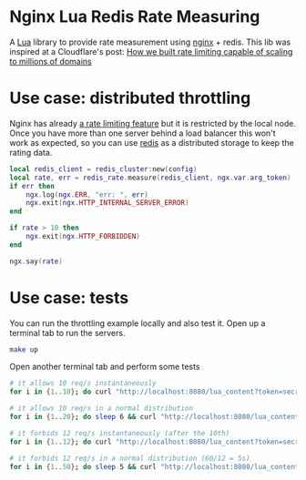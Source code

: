 # Nginx Lua Redis Rate Measuring

A [Lua](https://www.lua.org/) library to provide rate measurement using [nginx](https://nginx.org/) + redis. This lib was inspired at a Cloudflare's post: [How we built rate limiting capable of scaling to millions of domains](https://blog.cloudflare.com/counting-things-a-lot-of-different-things/)

# Use case: distributed throttling

Nginx has already [a rate limiting feature](https://www.nginx.com/blog/rate-limiting-nginx/) but it is restricted by the local node. Once you have more than one server behind a load balancer this won't work as expected, so you can use [redis](https://redis.io/) as a distributed storage to keep the rating data.

```lua
local redis_client = redis_cluster:new(config)
local rate, err = redis_rate.measure(redis_client, ngx.var.arg_token)
if err then
    ngx.log(ngx.ERR, "err: ", err)
    ngx.exit(ngx.HTTP_INTERNAL_SERVER_ERROR)
end

if rate > 10 then
    ngx.exit(ngx.HTTP_FORBIDDEN)
end

ngx.say(rate)
```

# Use case: tests

You can run the throttling example locally and also test it. Open up a terminal tab to run the servers.

```bash
make up
```
Open another terminal tab and perform some tests

```bash
# it allows 10 req/s instantaneously
for i in {1..10}; do curl "http://localhost:8080/lua_content?token=secretvalue"; done

# it allows 10 req/s in a normal distribution
for i in {1..20}; do sleep 6 && curl "http://localhost:8080/lua_content?token=secretvalue1"; done

# it forbids 12 req/s instantaneously (after the 10th)
for i in {1..12}; do curl "http://localhost:8080/lua_content?token=secretvalue2"; done

# it forbids 12 req/s in a normal distribution (60/12 = 5s)
for i in {1..50}; do sleep 5 && curl "http://localhost:8080/lua_content?token=secretvalue3"; done
```
